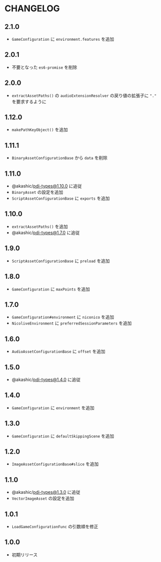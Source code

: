 # CHANGELOG

## 2.1.0
* `GameConfiguration` に `environment.features` を追加

## 2.0.1
* 不要となった `es6-promise` を削除

## 2.0.0
* `extractAssetPaths()` の `audioExtensionResolver` の戻り値の拡張子に `"."` を要求するように

## 1.12.0
* `makePathKeyObject()` を追加

## 1.11.1
* `BinaryAssetConfigurationBase` から `data` を削除

## 1.11.0
* @akashic/pdi-types@1.10.0 に追従
* `BinaryAsset` の設定を追加
* `ScriptAssetConfigurationBase` に `exports` を追加

## 1.10.0
* `extractAssetPaths()` を追加
* @akashic/pdi-types@1.7.0 に追従

## 1.9.0
* `ScriptAssetConfigurationBase` に `preload` を追加

## 1.8.0
* `GameConfiguration` に `maxPoints` を追加

## 1.7.0
* `GameConfiguration#environment` に `niconico` を追加
* `NicoliveEnvironment` に `preferredSessionParameters` を追加

## 1.6.0
* `AudioAssetConfigurationBase` に `offset` を追加

## 1.5.0
* @akashic/pdi-types@1.4.0 に追従

## 1.4.0
* `GameConfiguration` に `environment` を追加

## 1.3.0
* `GameConfiguration` に `defaultSkippingScene` を追加

## 1.2.0
* `ImageAssetConfigurationBase#slice` を追加

## 1.1.0
* @akashic/pdi-types@1.3.0 に追従
* `VectorImageAsset` の設定を追加

## 1.0.1
* `LoadGameConfigurationFunc` の引数順を修正

## 1.0.0
* 初期リリース

